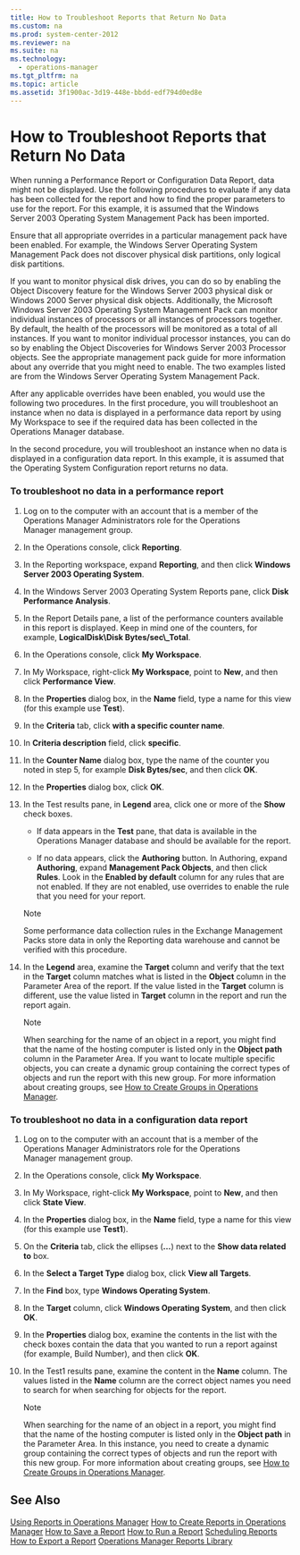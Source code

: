 ```yaml
---
title: How to Troubleshoot Reports that Return No Data
ms.custom: na
ms.prod: system-center-2012
ms.reviewer: na
ms.suite: na
ms.technology: 
  - operations-manager
ms.tgt_pltfrm: na
ms.topic: article
ms.assetid: 3f1900ac-3d19-448e-bbdd-edf794d0ed8e
---
```

# How to Troubleshoot Reports that Return No Data
When running a Performance Report or Configuration Data Report, data might not be displayed. Use the following procedures to evaluate if any data has been collected for the report and how to find the proper parameters to use for the report. For this example, it is assumed that the Windows Server 2003 Operating System Management Pack has been imported.

Ensure that all appropriate overrides in a particular management pack have been enabled. For example, the Windows Server Operating System Management Pack does not discover physical disk partitions, only logical disk partitions.

If you want to monitor physical disk drives, you can do so by enabling the Object Discovery feature for the Windows Server 2003 physical disk or Windows 2000 Server physical disk objects. Additionally, the Microsoft Windows Server 2003 Operating System Management Pack can monitor individual instances of processors or all instances of processors together. By default, the health of the processors will be monitored as a total of all instances. If you want to monitor individual processor instances, you can do so by enabling the Object Discoveries for Windows Server 2003 Processor objects. See the appropriate management pack guide for more information about any override that you might need to enable. The two examples listed are from the Windows Server Operating System Management Pack.

After any applicable overrides have been enabled, you would use the following two procedures. In the first procedure, you will troubleshoot an instance when no data is displayed in a performance data report by using My Workspace to see if the required data has been collected in the Operations Manager database.

In the second procedure, you will troubleshoot an instance when no data is displayed in a configuration data report. In this example, it is assumed that the Operating System Configuration report returns no data.

### To troubleshoot no data in a performance report

1.  Log on to the computer with an account that is a member of the Operations Manager Administrators role for the Operations Manager management group.

2.  In the Operations console, click **Reporting**.

3.  In the Reporting workspace, expand **Reporting**, and then click **Windows Server 2003 Operating System**.

4.  In the Windows Server 2003 Operating System Reports pane, click **Disk Performance Analysis**.

5.  In the Report Details pane, a list of the performance counters available in this report is displayed. Keep in mind one of the counters, for example, **LogicalDisk\\Disk Bytes\/sec\\\_Total**.

6.  In the Operations console, click **My Workspace**.

7.  In My Workspace, right\-click **My Workspace**, point to **New**, and then click **Performance View**.

8.  In the **Properties** dialog box, in the **Name** field, type a name for this view \(for this example use **Test**\).

9. In the **Criteria** tab, click **with a specific counter name**.

10. In **Criteria description** field, click **specific**.

11. In the **Counter Name** dialog box, type the name of the counter you noted in step 5, for example **Disk Bytes\/sec**, and then click **OK**.

12. In the **Properties** dialog box, click **OK**.

13. In the Test results pane, in **Legend** area, click one or more of the **Show** check boxes.

    -   If data appears in the **Test** pane, that data is available in the Operations Manager database and should be available for the report.

    -   If no data appears, click the **Authoring** button. In Authoring, expand **Authoring**, expand **Management Pack Objects**, and then click **Rules**. Look in the **Enabled by default** column for any rules that are not enabled. If they are not enabled, use overrides to enable the rule that you need for your report.

    > [!NOTE]
    > Some performance data collection rules in the Exchange Management Packs store data in only the Reporting data warehouse and cannot be verified with this procedure.

14. In the **Legend** area, examine the **Target** column and verify that the text in the **Target** column matches what is listed in the **Object** column in the Parameter Area of the report. If the value listed in the **Target** column is different, use the value listed in **Target** column in the report and run the report again.

    > [!NOTE]
    > When searching for the name of an object in a report, you might find that the name of the hosting computer is listed only in the **Object path** column in the Parameter Area. If you want to locate multiple specific objects, you can create a dynamic group containing the correct types of objects and run the report with this new group. For more information about creating groups, see [How to Create Groups in Operations Manager](How-to-Create-Groups-in-Operations-Manager.md).

### To troubleshoot no data in a configuration data report

1.  Log on to the computer with an account that is a member of the Operations Manager Administrators role for the Operations Manager management group.

2.  In the Operations console, click **My Workspace**.

3.  In My Workspace, right\-click **My Workspace**, point to **New**, and then click **State View**.

4.  In the **Properties** dialog box, in the **Name** field, type a name for this view \(for this example use **Test1**\).

5.  On the **Criteria** tab, click the ellipses \(**…**\) next to the **Show data related to** box.

6.  In the **Select a Target Type** dialog box, click **View all Targets**.

7.  In the **Find** box, type **Windows Operating System**.

8.  In the **Target** column, click **Windows Operating System**, and then click **OK**.

9. In the **Properties** dialog box, examine the contents in the list with the check boxes contain the data that you wanted to run a report against \(for example, Build Number\), and then click **OK**.

10. In the Test1 results pane, examine the content in the **Name** column. The values listed in the **Name** column are the correct object names you need to search for when searching for objects for the report.

    > [!NOTE]
    > When searching for the name of an object in a report, you might find that the name of the hosting computer is listed only in the **Object path** in the Parameter Area. In this instance, you need to create a dynamic group containing the correct types of objects and run the report with this new group. For more information about creating groups, see [How to Create Groups in Operations Manager](How-to-Create-Groups-in-Operations-Manager.md).

## See Also
[Using Reports in Operations Manager](Using-Reports-in-Operations-Manager.md)
[How to Create Reports in Operations Manager](How-to-Create-Reports-in-Operations-Manager.md)
[How to Save a Report](How-to-Save-a-Report.md)
[How to Run a Report](How-to-Run-a-Report.md)
[Scheduling Reports](Scheduling-Reports.md)
[How to Export a Report](How-to-Export-a-Report.md)
[Operations Manager Reports Library](Operations-Manager-Reports-Library.md)


